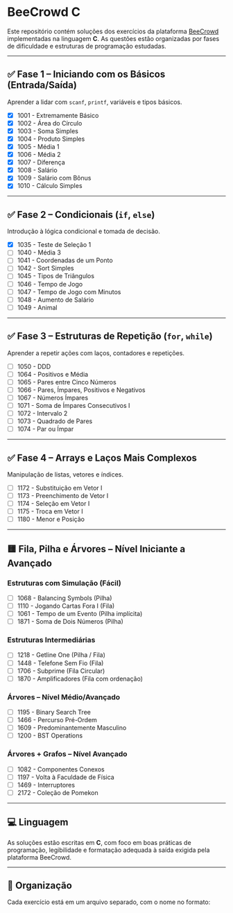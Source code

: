 # BeeCrowd C

Este repositório contém soluções dos exercícios da plataforma [BeeCrowd](https://www.beecrowd.com.br/) implementadas na linguagem **C**. As questões estão organizadas por fases de dificuldade e estruturas de programação estudadas.

---

## ✅ Fase 1 – Iniciando com os Básicos (Entrada/Saída)

Aprender a lidar com `scanf`, `printf`, variáveis e tipos básicos.

- [x] 1001 - Extremamente Básico  
- [x] 1002 - Área do Círculo  
- [x] 1003 - Soma Simples  
- [x] 1004 - Produto Simples  
- [x] 1005 - Média 1  
- [x] 1006 - Média 2  
- [x] 1007 - Diferença  
- [x] 1008 - Salário  
- [x] 1009 - Salário com Bônus  
- [x] 1010 - Cálculo Simples  

---

## ✅ Fase 2 – Condicionais (`if`, `else`)

Introdução à lógica condicional e tomada de decisão.

- [x] 1035 - Teste de Seleção 1  
- [ ] 1040 - Média 3  
- [ ] 1041 - Coordenadas de um Ponto  
- [ ] 1042 - Sort Simples  
- [ ] 1045 - Tipos de Triângulos  
- [ ] 1046 - Tempo de Jogo  
- [ ] 1047 - Tempo de Jogo com Minutos  
- [ ] 1048 - Aumento de Salário  
- [ ] 1049 - Animal  

---

## ✅ Fase 3 – Estruturas de Repetição (`for`, `while`)

Aprender a repetir ações com laços, contadores e repetições.

- [ ] 1050 - DDD  
- [ ] 1064 - Positivos e Média  
- [ ] 1065 - Pares entre Cinco Números  
- [ ] 1066 - Pares, Ímpares, Positivos e Negativos  
- [ ] 1067 - Números Ímpares  
- [ ] 1071 - Soma de Ímpares Consecutivos I  
- [ ] 1072 - Intervalo 2  
- [ ] 1073 - Quadrado de Pares  
- [ ] 1074 - Par ou Ímpar  

---

## ✅ Fase 4 – Arrays e Laços Mais Complexos

Manipulação de listas, vetores e índices.

- [ ] 1172 - Substituição em Vetor I  
- [ ] 1173 - Preenchimento de Vetor I  
- [ ] 1174 - Seleção em Vetor I  
- [ ] 1175 - Troca em Vetor I  
- [ ] 1180 - Menor e Posição  

---

## 🟨 Fila, Pilha e Árvores – Nível Iniciante a Avançado

### Estruturas com Simulação (Fácil)

- [ ] 1068 - Balancing Symbols (Pilha)  
- [ ] 1110 - Jogando Cartas Fora I (Fila)  
- [ ] 1061 - Tempo de um Evento (Pilha implícita)  
- [ ] 1871 - Soma de Dois Números (Pilha)  

### Estruturas Intermediárias

- [ ] 1218 - Getline One (Pilha / Fila)  
- [ ] 1448 - Telefone Sem Fio (Fila)  
- [ ] 1706 - Subprime (Fila Circular)  
- [ ] 1870 - Amplificadores (Fila com ordenação)  

### Árvores – Nível Médio/Avançado

- [ ] 1195 - Binary Search Tree  
- [ ] 1466 - Percurso Pré-Ordem  
- [ ] 1609 - Predominantemente Masculino  
- [ ] 1200 - BST Operations  

### Árvores + Grafos – Nível Avançado

- [ ] 1082 - Componentes Conexos  
- [ ] 1197 - Volta à Faculdade de Física  
- [ ] 1469 - Interruptores  
- [ ] 2172 - Coleção de Pomekon  

---

## 💻 Linguagem

As soluções estão escritas em **C**, com foco em boas práticas de programação, legibilidade e formatação adequada à saída exigida pela plataforma BeeCrowd.

---

## 📁 Organização

Cada exercício está em um arquivo separado, com o nome no formato:
